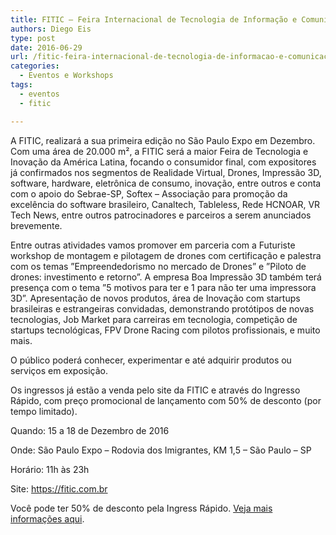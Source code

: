 ```yaml
---
title: FITIC – Feira Internacional de Tecnologia de Informação e Comunicação
authors: Diego Eis
type: post
date: 2016-06-29
url: /fitic-feira-internacional-de-tecnologia-de-informacao-e-comunicacao/
categories:
  - Eventos e Workshops
tags:
  - eventos
  - fitic

---
```

A FITIC, realizará a sua primeira edição no São Paulo Expo em Dezembro. Com uma área de 20.000 m², a FITIC será a maior Feira de Tecnologia e Inovação da América Latina, focando o consumidor final, com expositores já confirmados nos segmentos de Realidade Virtual, Drones, Impressão 3D, software, hardware, eletrônica de consumo, inovação, entre outros e conta com o apoio do Sebrae-SP, Softex – Associação para promoção da excelência do software brasileiro, Canaltech, Tableless, Rede HCNOAR, VR Tech News, entre outros patrocinadores e parceiros a serem anunciados brevemente.

Entre outras atividades vamos promover em parceria com a Futuriste workshop de montagem e pilotagem de drones com certificação e palestra com os temas &#8221;Empreendedorismo no mercado de Drones&#8221; e &#8221;Piloto de drones: investimento e retorno&#8221;. A empresa Boa Impressão 3D também terá presença com o tema &#8221;5 motivos para ter e 1 para não ter uma impressora 3D&#8221;. Apresentação de novos produtos, área de Inovação com startups brasileiras e estrangeiras convidadas, demonstrando protótipos de novas tecnologias, Job Market para carreiras em tecnologia, competição de startups tecnológicas, FPV Drone Racing com pilotos profissionais, e muito mais.

O público poderá conhecer, experimentar e até adquirir produtos ou serviços em exposição.
  
Os ingressos já estão a venda pelo site da FITIC e através do Ingresso Rápido, com preço promocional de lançamento com 50% de desconto (por tempo limitado).

Quando: 15 a 18 de Dezembro de 2016
  
Onde: São Paulo Expo &#8211; Rodovia dos Imigrantes, KM 1,5 – São Paulo – SP
  
Horário: 11h às 23h
  
Site: <https://fitic.com.br>

Você pode ter 50% de desconto pela Ingress Rápido. [Veja mais informações aqui][1].

 [1]: https://fitic.com.br/emkt/22_06/softex/emkt_fitic_convite.html
